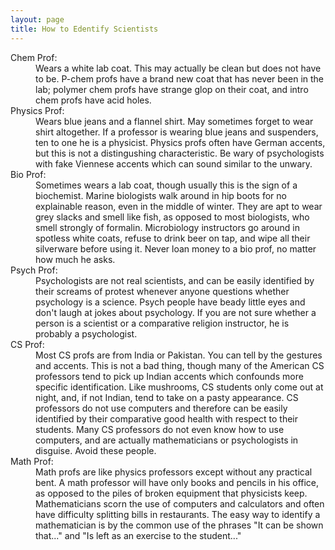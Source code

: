 ```yaml
---
layout: page
title: How to Edentify Scientists
---
```


<dl>
<dt>Chem Prof:</dt>
<dd>
Wears a white lab coat. This may actually be clean
but does not have to be. P-chem profs have a brand new coat that
has never been in the lab; polymer chem profs have strange glop
on their coat, and intro chem profs have acid holes.
</dd>

<dt>Physics Prof:</dt>
<dd>
Wears blue jeans and a flannel shirt. May sometimes
  forget to wear shirt altogether. If a professor is wearing blue
  jeans and suspenders, ten to one he is a physicist. Physics profs
  often have German accents, but this is not a distingushing
  characteristic. Be wary of psychologists with fake Viennese accents
  which can sound similar to the unwary.
</dd>

<dt>Bio Prof:</dt>
<dd>
 Sometimes wears a lab coat, though usually this is the
  sign of a biochemist. Marine biologists walk around in hip boots
  for no explainable reason, even in the middle of winter. They
  are apt to wear grey slacks and smell like fish, as opposed to
  most biologists, who smell strongly of formalin. Microbiology
  instructors go around in spotless white coats, refuse to drink
  beer on tap, and wipe all their silverware before using it.
  Never loan money to a bio prof, no matter how much he asks.
</dd>

<dt>Psych Prof:</dt>
<dd>
 Psychologists are not real scientists, and can be
  easily identified by their screams of protest whenever anyone
  questions whether psychology is a science. Psych people have
  beady little eyes and don't laugh at jokes about psychology.
  If you are not sure whether a person is a scientist or a
  comparative religion instructor, he is probably a psychologist.
</dd>

<dt>CS Prof:</dt>
<dd>
 Most CS profs are from India or Pakistan. You can tell
  by the gestures and accents. This is not a bad thing, though many
  of the American CS professors tend to pick up Indian accents which
  confounds more specific identification. Like mushrooms, CS students
  only come out at night, and, if not Indian, tend to take on a
  pasty appearance. CS professors do not use computers and therefore
  can be easily identified by their comparative good health with
  respect to their students. Many CS professors do not even know how
  to use computers, and are actually mathematicians or psychologists
  in disguise. Avoid these people.
</dd>

<dt>Math Prof:</dt>
<dd>
  Math profs are like physics professors except without
  any practical bent. A math professor will have only books and
  pencils in his office, as opposed to the piles of broken equipment
  that physicists keep. Mathematicians scorn the use of computers
  and calculators and often have difficulty splitting bills in
  restaurants. The easy way to identify a mathematician is by the
  common use of the phrases "It can be shown that..." and "Is 
  left as an exercise to the student..."
</dd>
</dl>
